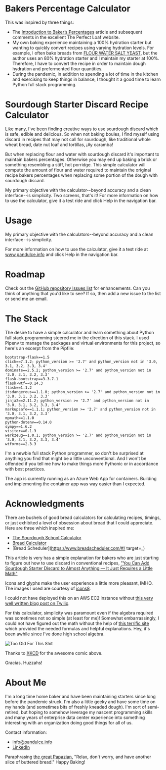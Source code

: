 # Bakers Percentage Calculator
This was inspired by three things:

* The [Introduction to Baker’s Percentages](https://www.theperfectloaf.com/reference/introduction-to-bakers-percentages/) article and subsequent comments in the excellent The Perfect Loaf website.
* My own baking experience maintaining a 100% hydration starter but wanting to quickly convert recipes using varying hydration levels. For example, I often bake breads from [FLOUR WATER SALT YEAST](https://kensartisan.com/flour-water-salt-yeast), but the author uses an 80% hydration starter and I maintain my starter at 100%. Therefore, I have to convert the recipe in order to maintain dough hydration and prefermented flour quantities.
* During the pandemic, in addition to spending a lot of time in the kitchen and exercising to keep things in balance, I thought it a good time to learn Python full stack programming.

# Sourdough Starter Discard Recipe Calculator

Like many, I've been finding creative ways to use sourdough discard which is safe, edible and delicious. So when not baking boules, I find myself using discard in recipes that may not call for sourdough, like traditional whole wheat bread, date nut loaf and tortillas, ¡Ay caramba!

But when replacing flour and water with sourdough discard it's important to maintain bakers percentages. Otherwise you may end up baking a brick or something resembling a stiff, hot porridge. This simple calculator will compute the amount of flour and water required to maintain the original recipe bakers percentages when replacing some portion of the dough with sourdough discard.

My primary objective with the calculator--beyond accuracy and a clean interface--is simplicity. Two screens, that's it! For more information on how to use the calculator, give it a test ride and click Help in the navigation bar.

# Usage

My primary objective with the calculators--beyond accuracy and a clean interface--is simplicity. 

For more information on how to use the calculator, give it a test ride at www.pandulce.info and click Help in the navigation bar.

# Roadmap

Check out the [GitHub repository Issues list](https://github.com/worthogdotorg/pandulce/issues) for enhancements. Can you think of anything that you'd like to see? If so, then add a new issue to the list or send me an email.

# The Stack

The desire to have a simple calculator and learn something about Python full stack programming steered me in the direction of this stack. I used Pipenv to manage the packages and virtual environments for this project, so here's an excerpt from the Pipfile:

    bootstrap-flask==1.5
    click==7.1.2; python_version >= '2.7' and python_version not in '3.0, 3.1, 3.2, 3.3, 3.4'
    dominate==2.5.2; python_version >= '2.7' and python_version not in '3.0, 3.1, 3.2, 3.3'
    flask-bootstrap==3.3.7.1
    flask-wtf==0.14.3
    flask==1.1.2
    itsdangerous==1.1.0; python_version >= '2.7' and python_version not in '3.0, 3.1, 3.2, 3.3'
    jinja2==2.11.2; python_version >= '2.7' and python_version not in '3.0, 3.1, 3.2, 3.3, 3.4'
    markupsafe==1.1.1; python_version >= '2.7' and python_version not in '3.0, 3.1, 3.2, 3.3'
    mpmath==1.1.0
    python-dotenv==0.14.0
    sympy==1.6.2
    visitor==0.1.3
    werkzeug==1.0.1; python_version >= '2.7' and python_version not in '3.0, 3.1, 3.2, 3.3, 3.4'
    wtforms==2.3.3
    
I'm a newbie full stack Python programmer, so don't be surprised at anything you find that might be a little unconventional. And I won't be offended if you tell me how to make things more Pythonic or in accordance with best practices.

The app is currently running as an Azure Web App for containers. Building and implementing the container app was way easier than I expected.    

# Acknowledgments

There are bushels of good bread calculators for calculating recipes, timings, or just exhibited a level of obsession about bread that I could appreciate. Here are three which inspired me:

*   [The Sourdough School Calculator](https://www.sourdough.co.uk/sourdough-hydration-calculator/)
*   [Bread Calculator](http://brdclc.com/?flour=1000&water=75&salt=2&leaven=20)
*   [Bread Scheduler](https://www.breadscheduler.com/#/ target=_)

This article is very has a simple explanation for bakers who are just starting to figure out how to use discard in conventional recipes, ["You Can Add Sourdough Starter Discard to Almost Anything — It Just Requires a Little Math"](https://www.thekitchn.com/using-sourdough-starter-discard-23025996#comments-23025996)

Icons and glyphs make the user experience a little more pleasant, IMHO. The images I used are courtesy of [icons8](https://icons8.com/).

I could not have deployed this on an AWS EC2 instance without [this very well written blog post on Twilio](https://www.twilio.com/blog/deploy-flask-python-app-aws). 

For this calculator, simplicity was paramount even if the algebra required was sometimes not so simple (at least for me)! Somewhat embarrassingly, I could not have figured out the math without the help of [this terrific site](https://munchietamer.com/bread-math-sourdough-starter-and-dough-hydration/) which provided the needed formulas and helpful explanations. Hey, it's been awhile since I've done high school algebra. 

![Too Old For This Shit](https://imgs.xkcd.com/comics/too_old_for_this_shit.png)

Thanks to [XKCD](https://xkcd.com) for the awesome comic above.

Gracias. Huzzahs!

# About Me

I'm a long time home baker and have been maintaining starters since long before the pandemic struck. I'm also a little geeky and have some time on my hands (and sometimes bits of freshly kneaded dough). I'm sort of semi-retired, but hoping to somehow leverage my nascent programming skills and many years of enterprise data center experience into something interesting with an organization doing good things for all of us.

Contact information:

*   [info@pandulce.info](mailto:stuff[at]worthog.org)
*   [LinkedIn](www.linkedin.com/in/frank-a-espinoza)

Paraphrasing [the great Papazian](https://www.brewerspublications.com/blogs/author/charlie-papazian), "Relax, don't worry, and have another slice of buttered bread." Happy Baking!
